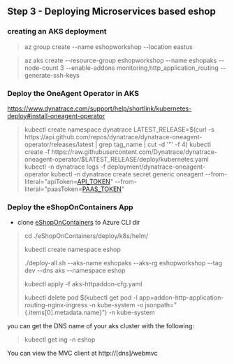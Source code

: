 ## Step 3 -  Deploying Microservices based eshop
### creating an AKS deployment
> az group create --name eshopworkshop --location eastus

> az aks create --resource-group eshopworkshop --name eshopaks --node-count 3 --enable-addons monitoring,http_application_routing --generate-ssh-keys
### Deploy the OneAgent Operator in AKS
https://www.dynatrace.com/support/help/shortlink/kubernetes-deploy#install-oneagent-operator

> kubectl create namespace dynatrace
> LATEST_RELEASE=$(curl -s https://api.github.com/repos/dynatrace/dynatrace-oneagent-operator/releases/latest | grep tag_name | cut -d '"' -f 4)
> kubectl create -f https://raw.githubusercontent.com/Dynatrace/dynatrace-oneagent-operator/$LATEST_RELEASE/deploy/kubernetes.yaml
> kubectl -n dynatrace logs -f deployment/dynatrace-oneagent-operator
>kubectl -n dynatrace create secret generic oneagent --from-literal="apiToken=[API_TOKEN](https://www.dynatrace.com/support/help/reference/dynatrace-concepts/what-is-an-access-token/)" --from-literal="paasToken=[PAAS_TOKEN](https://www.dynatrace.com/support/help/technology-support/cloud-platforms/kubernetes/installation-and-operation/full-stack/deploy-oneagent-on-kubernetes/#expand-1380how-to-get-your-paas-token)"
### Deploy the eShopOnContainers App
- clone [eShopOnContainers](https://github.com/peterhack/eShopOnContainers) to Azure CLI dir

> cd ./eShopOnContainers/deploy/k8s/helm/
>
> kubectl create namespace eshop
>
> ./deploy-all.sh --aks-name eshopaks --aks-rg eshopworkshop --tag dev --dns aks --namespace eshop
>
> kubectl apply -f aks-httpaddon-cfg.yaml
>
> kubectl delete pod $(kubectl get pod -l app=addon-http-application-routing-nginx-ingress -n kube-system -o jsonpath="{.items[0].metadata.name}") -n kube-system

you can get the DNS name of your aks cluster with the following:
> kubectl get ing -n eshop

 You can view the MVC client at http://[dns]/webmvc
